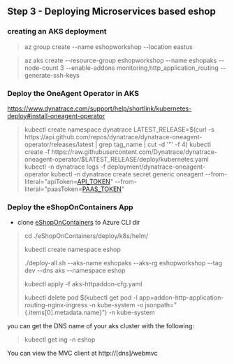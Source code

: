 ## Step 3 -  Deploying Microservices based eshop
### creating an AKS deployment
> az group create --name eshopworkshop --location eastus

> az aks create --resource-group eshopworkshop --name eshopaks --node-count 3 --enable-addons monitoring,http_application_routing --generate-ssh-keys
### Deploy the OneAgent Operator in AKS
https://www.dynatrace.com/support/help/shortlink/kubernetes-deploy#install-oneagent-operator

> kubectl create namespace dynatrace
> LATEST_RELEASE=$(curl -s https://api.github.com/repos/dynatrace/dynatrace-oneagent-operator/releases/latest | grep tag_name | cut -d '"' -f 4)
> kubectl create -f https://raw.githubusercontent.com/Dynatrace/dynatrace-oneagent-operator/$LATEST_RELEASE/deploy/kubernetes.yaml
> kubectl -n dynatrace logs -f deployment/dynatrace-oneagent-operator
>kubectl -n dynatrace create secret generic oneagent --from-literal="apiToken=[API_TOKEN](https://www.dynatrace.com/support/help/reference/dynatrace-concepts/what-is-an-access-token/)" --from-literal="paasToken=[PAAS_TOKEN](https://www.dynatrace.com/support/help/technology-support/cloud-platforms/kubernetes/installation-and-operation/full-stack/deploy-oneagent-on-kubernetes/#expand-1380how-to-get-your-paas-token)"
### Deploy the eShopOnContainers App
- clone [eShopOnContainers](https://github.com/peterhack/eShopOnContainers) to Azure CLI dir

> cd ./eShopOnContainers/deploy/k8s/helm/
>
> kubectl create namespace eshop
>
> ./deploy-all.sh --aks-name eshopaks --aks-rg eshopworkshop --tag dev --dns aks --namespace eshop
>
> kubectl apply -f aks-httpaddon-cfg.yaml
>
> kubectl delete pod $(kubectl get pod -l app=addon-http-application-routing-nginx-ingress -n kube-system -o jsonpath="{.items[0].metadata.name}") -n kube-system

you can get the DNS name of your aks cluster with the following:
> kubectl get ing -n eshop

 You can view the MVC client at http://[dns]/webmvc
